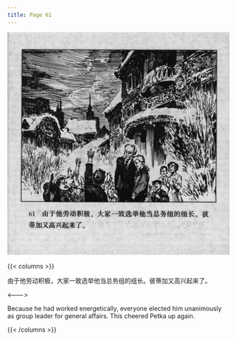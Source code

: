 ```yaml
---
title: Page 61
---
```


![biao page](./../../images/biao/seifert0726_biao_0065_061.jpg)

{{< columns >}}

由于他劳动积极，大家一致选举他当总务组的组长。彼蒂加又高兴起来了。

<--->

Because he had worked energetically, everyone elected him unanimously as group leader for general affairs. This cheered Petka up again.

{{< /columns >}}
